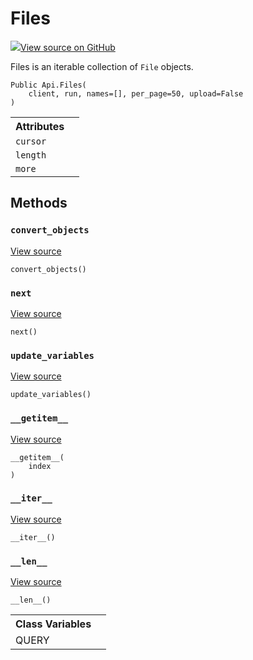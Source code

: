 # Files

<!-- Insert buttons and diff -->


[![](https://www.tensorflow.org/images/GitHub-Mark-32px.png)View source on GitHub](https://www.github.com/wandb/client/tree/master/wandb/apis/public.py#L1537-L1600)




Files is an iterable collection of `File` objects.

<pre><code>Public Api.Files(
    client, run, names=[], per_page=50, upload=False
)</code></pre>



<!-- Placeholder for "Used in" -->




<!-- Tabular view -->
<table>
<tr><th>Attributes</th></tr>

<tr>
<td>
<code>cursor</code>
</td>
<td>

</td>
</tr><tr>
<td>
<code>length</code>
</td>
<td>

</td>
</tr><tr>
<td>
<code>more</code>
</td>
<td>

</td>
</tr>
</table>



## Methods

<h3 id="convert_objects"><code>convert_objects</code></h3>

<a target="_blank" href="https://www.github.com/wandb/client/tree/master/wandb/apis/public.py#L1593-L1597">View source</a>

<pre><code>convert_objects()</code></pre>




<h3 id="next"><code>next</code></h3>

<a target="_blank" href="https://www.github.com/wandb/client/tree/master/wandb/apis/public.py#L605-L612">View source</a>

<pre><code>next()</code></pre>




<h3 id="update_variables"><code>update_variables</code></h3>

<a target="_blank" href="https://www.github.com/wandb/client/tree/master/wandb/apis/public.py#L1590-L1591">View source</a>

<pre><code>update_variables()</code></pre>




<h3 id="__getitem__"><code>__getitem__</code></h3>

<a target="_blank" href="https://www.github.com/wandb/client/tree/master/wandb/apis/public.py#L599-L603">View source</a>

<pre><code>__getitem__(
    index
)</code></pre>




<h3 id="__iter__"><code>__iter__</code></h3>

<a target="_blank" href="https://www.github.com/wandb/client/tree/master/wandb/apis/public.py#L560-L562">View source</a>

<pre><code>__iter__()</code></pre>




<h3 id="__len__"><code>__len__</code></h3>

<a target="_blank" href="https://www.github.com/wandb/client/tree/master/wandb/apis/public.py#L564-L569">View source</a>

<pre><code>__len__()</code></pre>








<!-- Tabular view -->
<table>
<tr><th>Class Variables</th></tr>

<tr>
<td>
QUERY<a id="QUERY"></a>
</td>
<td>

</td>
</tr>
</table>

